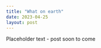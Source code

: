 ```yaml
---
title: "What on earth"
date: 2023-04-25
layout: post
---
```

  
Placeholder text - post soon to come
